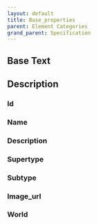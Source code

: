 ```yaml
---
layout: default
title: Base_properties
parent: Element Categories
grand_parent: Specification
---
```

Base Text
---
Description
---
### Id

### Name

### Description

### Supertype

### Subtype

### Image_url

### World

